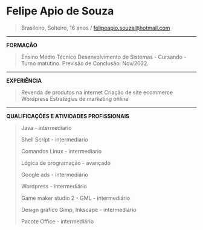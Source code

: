 # Felipe Apio de Souza                                                                                                                                                                                    
>Brasileiro, Solteiro, 16 anos / felipeapio.souza@hotmail.com
----------------------------------------
**FORMAÇÃO**
>Ensino Médio Técnico Desenvolvimento de Sistemas - Cursando - Turno matutino.
>Previsão de Conclusão: Nov/2022.
----------------------------------------
**EXPERIÊNCIA** 
>Revenda de produtos  na internet
>Criação de site ecommerce 
>Wordpress
>Estratégias de marketing online
----------------------------------------
**QUALIFICAÇÕES E ATIVIDADES PROFISSIONAIS**
>Java - intermediario
>
>Shell Script - intermediario
>
>Comandos Linux - intermediario
>
>Lógica de programação - avançado
>
>Google ads - intermediário
>
>Wordpress - intermediário
>
>Game maker studio 2 - GML - intermediário
>
>Design gráfico Gimp, Inkscape - intermediário
>
>Pacote Office - intermediário